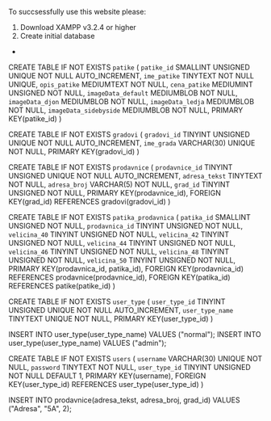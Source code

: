 
To succsessfully use this website please:
1. Download XAMPP v3.2.4 or higher
2. Create initial database
-

CREATE TABLE IF NOT EXISTS `patike` (
  `patike_id` SMALLINT UNSIGNED UNIQUE NOT NULL AUTO_INCREMENT,
  `ime_patike` TINYTEXT NOT NULL UNIQUE,
  `opis_patike` MEDIUMTEXT NOT NULL,
  `cena_patike` MEDIUMINT UNSIGNED NOT NULL,
  `imageData_default` MEDIUMBLOB NOT NULL,
  `imageData_djon` MEDIUMBLOB NOT NULL,
  `imageData_ledja` MEDIUMBLOB NOT NULL,
  `imageData_sidebyside` MEDIUMBLOB NOT NULL,
  PRIMARY KEY(patike_id)
)

CREATE TABLE IF NOT EXISTS `gradovi` (
  `gradovi_id` TINYINT UNSIGNED UNIQUE NOT NULL AUTO_INCREMENT,
  `ime_grada` VARCHAR(30) UNIQUE NOT NULL,
  PRIMARY KEY(gradovi_id)
)

CREATE TABLE IF NOT EXISTS `prodavnice` (
  `prodavnice_id` TINYINT UNSIGNED UNIQUE NOT NULL AUTO_INCREMENT,
  `adresa_tekst` TINYTEXT NOT NULL,
  `adresa_broj` VARCHAR(5)  NOT NULL,
  `grad_id` TINYINT UNSIGNED NOT NULL,
  PRIMARY KEY(prodavnice_id),
  FOREIGN KEY(grad_id) REFERENCES gradovi(gradovi_id)
)

CREATE TABLE IF NOT EXISTS `patika_prodavnica` (
  `patika_id` SMALLINT UNSIGNED NOT NULL,
  `prodavnica_id` TINYINT UNSIGNED  NOT NULL,
  `velicina_40` TINYINT UNSIGNED  NOT NULL,
  `velicina_42` TINYINT UNSIGNED  NOT NULL,
  `velicina_44` TINYINT UNSIGNED  NOT NULL,
  `velicina_46` TINYINT UNSIGNED  NOT NULL,
  `velicina_48` TINYINT UNSIGNED  NOT NULL,
  `velicina_50` TINYINT UNSIGNED  NOT NULL,
  PRIMARY KEY(prodavnica_id, patika_id),
  FOREIGN KEY(prodavnica_id) REFERENCES prodavnice(prodavnice_id),
  FOREIGN KEY(patika_id) REFERENCES patike(patike_id)
)

CREATE TABLE IF NOT EXISTS `user_type` (
  `user_type_id` TINYINT UNSIGNED UNIQUE NOT NULL AUTO_INCREMENT,
  `user_type_name` TINYTEXT UNIQUE NOT NULL,
  PRIMARY KEY(user_type_id)
)

INSERT INTO user_type(user_type_name) VALUES ("normal");
INSERT INTO user_type(user_type_name) VALUES ("admin");

CREATE TABLE IF NOT EXISTS `users` (
  `username` VARCHAR(30) UNIQUE NOT NULL,
  `password` TINYTEXT NOT NULL,
  `user_type_id` TINYINT UNSIGNED NOT NULL DEFAULT 1,
  PRIMARY KEY(username),
  FOREIGN KEY(user_type_id) REFERENCES user_type(user_type_id)
)



INSERT INTO prodavnice(adresa_tekst, adresa_broj, grad_id)
VALUES ("Adresa", "5A", 2);
